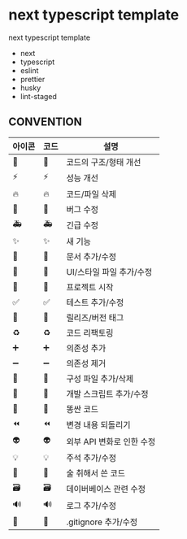 # next typescript template

next typescript template

- next
- typescript
- eslint
- prettier
- husky
- lint-staged
  <br />

## CONVENTION

| 아이콘 | 코드               | 설명                      |
| ------ | ------------------ | ------------------------- |
| 🎨     | :art:              | 코드의 구조/형태 개선     |
| ⚡️    | :zap:              | 성능 개선                 |
| 🔥     | :fire:             | 코드/파일 삭제            |
| 🐛     | :bug:              | 버그 수정                 |
| 🚑     | :ambulance:        | 긴급 수정                 |
| ✨     | :sparkles:         | 새 기능                   |
| 📝     | :memo:             | 문서 추가/수정            |
| 💄     | :lipstick:         | UI/스타일 파일 추가/수정  |
| 🎉     | :tada:             | 프로젝트 시작             |
| ✅     | :white_check_mark: | 테스트 추가/수정          |
| 🔖     | :bookmark:         | 릴리즈/버전 태그          |
| ♻️     | :recycle:          | 코드 리팩토링             |
| ➕     | :heavy_plus_sign:  | 의존성 추가               |
| ➖     | :heavy_minus_sign: | 의존성 제거               |
| 🔧     | :wrench:           | 구성 파일 추가/삭제       |
| 🔨     | :hammer:           | 개발 스크립트 추가/수정   |
| 💩     | :poop:             | 똥싼 코드                 |
| ⏪     | :rewind:           | 변경 내용 되돌리기        |
| 👽     | :alien:            | 외부 API 변화로 인한 수정 |
| 💡     | :bulb:             | 주석 추가/수정            |
| 🍻     | :beers:            | 술 취해서 쓴 코드         |
| 🗃      | :card_file_box:    | 데이버베이스 관련 수정    |
| 🔊     | :loud_sound:       | 로그 추가/수정            |
| 🙈     | :see_no_evil:      | .gitignore 추가/수정      |
